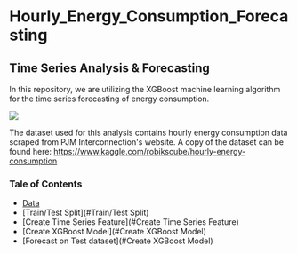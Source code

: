 # Hourly_Energy_Consumption_Forecasting
## Time Series Analysis & Forecasting

In this repository, we are utilizing the XGBoost machine learning algorithm for the time series forecasting of energy consumption.

![](https://res.cloudinary.com/monday-blogs/w_768,h_384,c_fit/fl_lossy,f_auto,q_auto/wp-blog/2021/05/sales-forecasting-software.jpg)

The dataset used for this analysis contains hourly energy consumption data scraped from PJM Interconnection's website. A copy of the dataset can be found here:  https://www.kaggle.com/robikscube/hourly-energy-consumption

### Tale of Contents
- [Data](#Data)
- [Train/Test Split](#Train/Test Split)
- [Create Time Series Feature](#Create Time Series Feature)
- [Create XGBoost Model](#Create XGBoost Model)
- [Forecast on Test dataset](#Create XGBoost Model)


